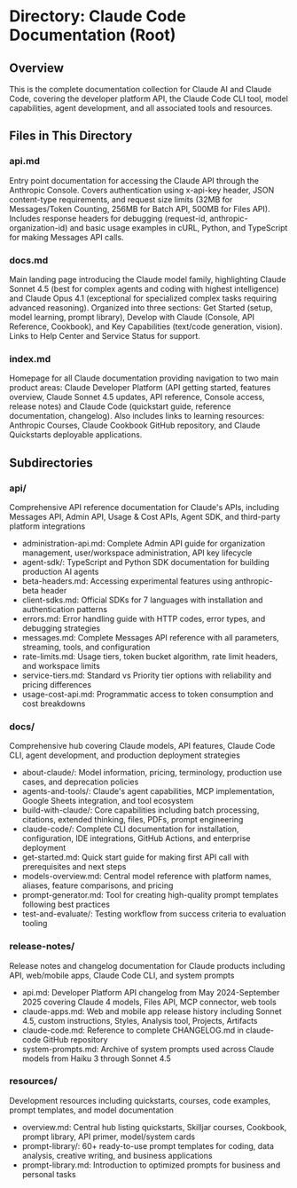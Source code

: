 # Directory: Claude Code Documentation (Root)

## Overview
This is the complete documentation collection for Claude AI and Claude Code, covering the developer platform API, the Claude Code CLI tool, model capabilities, agent development, and all associated tools and resources.

## Files in This Directory

### **api.md**
Entry point documentation for accessing the Claude API through the Anthropic Console. Covers authentication using x-api-key header, JSON content-type requirements, and request size limits (32MB for Messages/Token Counting, 256MB for Batch API, 500MB for Files API). Includes response headers for debugging (request-id, anthropic-organization-id) and basic usage examples in cURL, Python, and TypeScript for making Messages API calls.

### **docs.md**
Main landing page introducing the Claude model family, highlighting Claude Sonnet 4.5 (best for complex agents and coding with highest intelligence) and Claude Opus 4.1 (exceptional for specialized complex tasks requiring advanced reasoning). Organized into three sections: Get Started (setup, model learning, prompt library), Develop with Claude (Console, API Reference, Cookbook), and Key Capabilities (text/code generation, vision). Links to Help Center and Service Status for support.

### **index.md**
Homepage for all Claude documentation providing navigation to two main product areas: Claude Developer Platform (API getting started, features overview, Claude Sonnet 4.5 updates, API reference, Console access, release notes) and Claude Code (quickstart guide, reference documentation, changelog). Also includes links to learning resources: Anthropic Courses, Claude Cookbook GitHub repository, and Claude Quickstarts deployable applications.

## Subdirectories

### **api/**
Comprehensive API reference documentation for Claude's APIs, including Messages API, Admin API, Usage & Cost APIs, Agent SDK, and third-party platform integrations
- administration-api.md: Complete Admin API guide for organization management, user/workspace administration, API key lifecycle
- agent-sdk/: TypeScript and Python SDK documentation for building production AI agents
- beta-headers.md: Accessing experimental features using anthropic-beta header
- client-sdks.md: Official SDKs for 7 languages with installation and authentication patterns
- errors.md: Error handling guide with HTTP codes, error types, and debugging strategies
- messages.md: Complete Messages API reference with all parameters, streaming, tools, and configuration
- rate-limits.md: Usage tiers, token bucket algorithm, rate limit headers, and workspace limits
- service-tiers.md: Standard vs Priority tier options with reliability and pricing differences
- usage-cost-api.md: Programmatic access to token consumption and cost breakdowns

### **docs/**
Comprehensive hub covering Claude models, API features, Claude Code CLI, agent development, and production deployment strategies
- about-claude/: Model information, pricing, terminology, production use cases, and deprecation policies
- agents-and-tools/: Claude's agent capabilities, MCP implementation, Google Sheets integration, and tool ecosystem
- build-with-claude/: Core capabilities including batch processing, citations, extended thinking, files, PDFs, prompt engineering
- claude-code/: Complete CLI documentation for installation, configuration, IDE integrations, GitHub Actions, and enterprise deployment
- get-started.md: Quick start guide for making first API call with prerequisites and next steps
- models-overview.md: Central model reference with platform names, aliases, feature comparisons, and pricing
- prompt-generator.md: Tool for creating high-quality prompt templates following best practices
- test-and-evaluate/: Testing workflow from success criteria to evaluation tooling

### **release-notes/**
Release notes and changelog documentation for Claude products including API, web/mobile apps, Claude Code CLI, and system prompts
- api.md: Developer Platform API changelog from May 2024-September 2025 covering Claude 4 models, Files API, MCP connector, web tools
- claude-apps.md: Web and mobile app release history including Sonnet 4.5, custom instructions, Styles, Analysis tool, Projects, Artifacts
- claude-code.md: Reference to complete CHANGELOG.md in claude-code GitHub repository
- system-prompts.md: Archive of system prompts used across Claude models from Haiku 3 through Sonnet 4.5

### **resources/**
Development resources including quickstarts, courses, code examples, prompt templates, and model documentation
- overview.md: Central hub listing quickstarts, Skilljar courses, Cookbook, prompt library, API primer, model/system cards
- prompt-library/: 60+ ready-to-use prompt templates for coding, data analysis, creative writing, and business applications
- prompt-library.md: Introduction to optimized prompts for business and personal tasks
